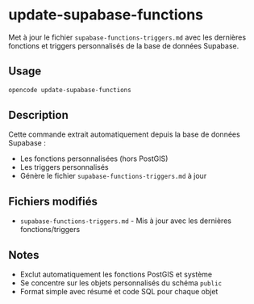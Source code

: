 # update-supabase-functions

Met à jour le fichier `supabase-functions-triggers.md` avec les dernières fonctions et triggers personnalisés de la base de données Supabase.

## Usage

```bash
opencode update-supabase-functions
```

## Description

Cette commande extrait automatiquement depuis la base de données Supabase :
- Les fonctions personnalisées (hors PostGIS)
- Les triggers personnalisés 
- Génère le fichier `supabase-functions-triggers.md` à jour

## Fichiers modifiés

- `supabase-functions-triggers.md` - Mis à jour avec les dernières fonctions/triggers

## Notes

- Exclut automatiquement les fonctions PostGIS et système
- Se concentre sur les objets personnalisés du schéma `public`
- Format simple avec résumé et code SQL pour chaque objet